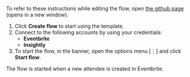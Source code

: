 To refer to these instructions while editing the flow, open [the github page](Sync%20new%20attendee%20from%20Eventbrite%20to%20lead%20in%20Insightly_instructions.md) (opens in a new window).

1.	Click **Create flow** to start using the template.
2.	Connect to the following accounts by using your credentials:
    - **Eventbrite** 
	- **Insightly**
3.	To start the flow, in the banner, open the options menu [⋮] and click **Start flow**.

The flow is started when a new attendee is created in Eventbrite.